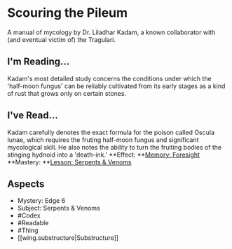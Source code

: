 # Scouring the Pileum
A manual of mycology by Dr. Liladhar Kadam, a known collaborator with (and eventual victim of) the Tragulari.
## I'm Reading...
Kadam's most detailed study concerns the conditions under which the 'half-moon fungus' can be reliably cultivated from its early stages as a kind of rust that grows only on certain stones. 
## I've Read...
Kadam carefully denotes the exact formula for the poison called Oscula lunae, which requires the fruting half-moon fungus and significant mycological skill. He also notes the ability to turn the fruiting bodies of the stinging hydnoid into a 'death-ink.'
**Effect: **[Memory: Foresight](https://uadaf.theevilroot.xyz/rowenarium/element/mem.foresight)
**Mastery: **[Lesson: Serpents & Venoms](https://uadaf.theevilroot.xyz/rowenarium/element/x.serpents.venoms)
## Aspects
- Mystery: Edge 6
- Subject: Serpents & Venoms
- #Codex
- #Readable
- #Thing
- [[wing.substructure|Substructure]]